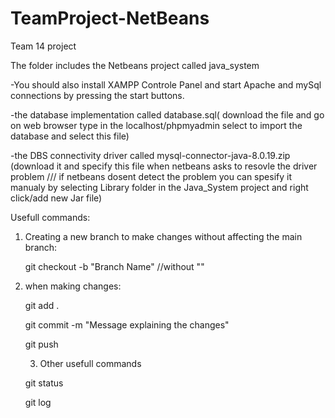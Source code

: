 # TeamProject-NetBeans
Team 14 project

The folder includes the Netbeans project called java_system
  
   -You should also install XAMPP Controle Panel and start Apache and mySql connections by pressing the start buttons.
  
  -the database implementation called database.sql( download the file and go on web browser type in the localhost/phpmyadmin select to import the database and select this file)
 
 -the DBS connectivity driver called mysql-connector-java-8.0.19.zip (download it and specify this file when netbeans asks to resovle the driver problem /// if netbeans dosent detect the problem you can spesify it manualy by selecting Library folder in the Java_System project and right click/add new Jar file)
  

  
Usefull commands:
1) Creating a new branch to make changes without affecting the main branch:
    
    git checkout -b "Branch Name" //without ""
2) when making changes:
   
   git add .
  
   git commit -m "Message explaining the changes"
   
   git push
   
   3) Other usefull commands
   
   git status
   
   git log
   
